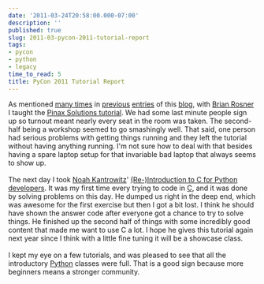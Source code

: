 ```yaml
---
date: '2011-03-24T20:58:00.000-07:00'
description: ''
published: true
slug: 2011-03-pycon-2011-tutorial-report
tags:
- pycon
- python
- legacy
time_to_read: 5
title: PyCon 2011 Tutorial Report
---
```


As mentioned <a href="http://pydanny.blogspot.com/2011/01/pinax-tutorial-at-pycon-2011.html">many times</a> in <a href="http://pydanny.blogspot.com/2011/02/my-pinax-solutions-class-at-pycon-2011.html">previous</a> <a href="http://pydanny.blogspot.com/2011/02/my-django-tutorial-at-pycon.html">entries</a> of this <a href="http://pydanny.blogspot.com/">blog</a>, with <a href="http://brianrosner.com/">Brian Rosner</a> I taught the <a href="http://us.pycon.org/2011/schedule/presentations/111/">Pinax Solutions tutorial</a>. We had some last minute people sign up so turnout meant nearly every seat in the room was taken. The second-half being a workshop seemed to go smashingly well. That said, one person had serious problems with getting things running and they left the tutorial without having anything running. I'm not sure how to deal with that besides having a spare laptop setup for that invariable bad laptop that always seems to show up.<br /><br />The next day I took <a href="http://us.pycon.org/2011/speaker/profile/166/">Noah Kantrowitz</a>' <a href="http://us.pycon.org/2011/schedule/presentations/141/">(Re-)Introduction to C for Python developers</a>. It was my first time every trying to code in <a href="http://en.wikipedia.org/wiki/C_(programming_language)">C</a>, and it was done by solving problems on this day. He dumped us right in the deep end, which was awesome for the first exercise but then I got a bit lost. I think he should have shown the answer code after everyone got a chance to try to solve things. He finished up the second half of things with some incredibly good content that made me want to use C a lot. I hope he gives this tutorial again next year since I think with a little fine tuning it will be a showcase class.<br /><br />I kept my eye on a few tutorials, and was pleased to see that all the introductory <a href="http://python.org/">Python</a> classes were full. That is a good sign because more beginners means a stronger community.